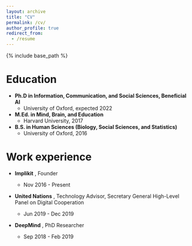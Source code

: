 ```yaml
---
layout: archive
title: "CV"
permalink: /cv/
author_profile: true
redirect_from:
  - /resume
---
```


{% include base_path %}

Education
======
* **Ph.D in Information, Communication, and Social Sciences, Beneficial AI**
  * University of Oxford, expected 2022
* **M.Ed. in Mind, Brain, and Education**
  * Harvard University, 2017
* **B.S. in Human Sciences (Biology, Social Sciences, and Statistics)**
  * University of Oxford, 2016

Work experience
======
* **Implikit** , Founder
  * Nov 2016 - Present

* **United Nations** , Technology Advisor, Secretary  General  High-Level Panel on Digital Cooperation
  * Jun 2019 - Dec 2019 
  
* **DeepMind** , PhD Researcher
  * Sep 2018 -  Feb 2019
  
<!-- Skills
======
* Skill 1
* Skill 2
  * Sub-skill 2.1
  * Sub-skill 2.2
  * Sub-skill 2.3
* Skill 3 -->
<!-- 
Publications
======
  <ul>{% for post in site.publications %}
    {% include archive-single-cv.html %}
  {% endfor %}</ul>
  
Talks
======
  <ul>{% for post in site.talks %}
    {% include archive-single-talk-cv.html %}
  {% endfor %}</ul>
  
Teaching
======
  <ul>{% for post in site.teaching %}
    {% include archive-single-cv.html %}
  {% endfor %}</ul>
  
Service and leadership
======
* Currently signed in to 43 different slack teams -->
